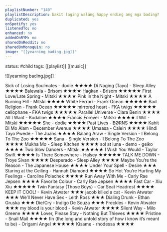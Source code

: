 ```yaml
---
playlistNumber: "140"
playlistDescription: bakit laging walang happy ending ang mga bading?
duplicated: yes
onSpotify: yes
listenedTo: no
enhanced: no
addedOnRYM: no
sharedOnReddit: no
sharedOnMonoquin: no
image: "[[yearning bading.jpg]]"
---
```

status: #child 
tags: [[playlist]] [[music]] 

![[yearning bading.jpg]]

Sick of Losing Soulmates - dodie ★★★★
Di Naging (Tayo) - Sleep Alley ★★★★
Balewala - Brisom ★★★★
Hagkan - Brisom ★★★★★
First Love/Late Spring - Mitski ★★★★
Pink in the Night - Mitski ★★★★
A Burning Hill - Mitski ★★★★
White Ferrari - Frank Ocean ★★★★★
Bad Religion - Frank Ocean ★★★★★
mirrored heart - FKA twigs ★★★★★
cellophane - FKA twigs ★★★★★
Parallel Universe - Clara Benin ★★★★
All I Want - Kodaline ★★★★
Francis Forever - Mitski ★★★★
I Will - Mitski ★★★★★
She - dodie ★★★★
Past Lives - BØRNS ★★★★
Kahit Di Mo Alam - December Avenue ★★★★
Umaasa - Calein ★★★★
Hindi Tayo Pwede - The Juans ★★★★
Balang Araw - Single Version - I Belong To The Zoo ★★★★★
Sana - Single Version - I Belong To The Zoo ★★★★
Mukha Mo - Sleep Kitchen ★★★★
sol at luna - demo - geiko ★★★★
Two Slow Dancers - Mitski ★★★★★
I Wish You Would - Taylor Swift ★★★★
Is There Somewhere - Halsey ★★★★★
TALK ME DOWN - Troye Sivan ★★★★
Desperado - Sleep Alley ★★★★
Maybe You’re the Reason - The Japanese House ★★★★
Under Your Spell - Desire ★★★
Staring at the Ceiling - Hannah Diamond ★★★★
So Hot You’re Hurting My Feelings - Caroline Polachek ★★★★
Run Away With Me - Carly Rae Jepsen ★★★★
Favorite Colour - Carly Rae Jepsen ★★★★
Fast Car - Xiu Xiu ★★★★★
Twin Fantasy (Those Boys) - Car Seat Headrest ★★★★
KEEP IT COOL! - Kevin Atwater ★★★
jacob killed a cat - Kevin Atwater ★★★
We’ll Never Have Sex - Leith Ross ★★★
Dialing Drunk - Ethan Gruska ★★★
Die/Cry - Indigo De Souza ★★★
Freckles - Kevin Atwater ★★★
my blood is your blood - Kevin Atwater ★★★★
Silent Way - Milo Greene ★★★★
Lover, Please Stay - Nothing But Thieves ★★★★
Pristine - Snail Mail ★★★★
fin (the long and untold story of how i know it’s meant to be) - Origami Angel ★★★★★
Kisame - rhodessa ★★★★

